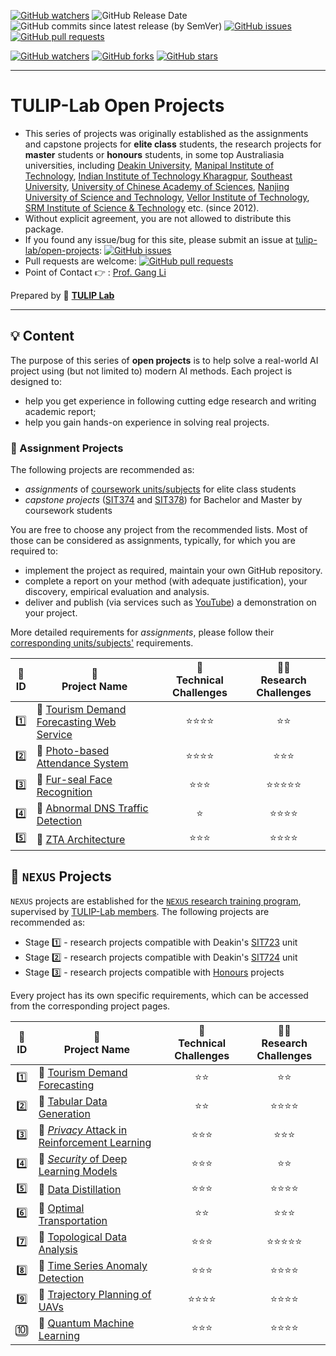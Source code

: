[![GitHub watchers](https://img.shields.io/badge/tulip--lab-open--projects-brightgreen?style=plastic)](https://github.com/tulip-lab/open-projects)
![GitHub Release Date](https://img.shields.io/github/release-date/tulip-lab/open-projects)
![GitHub commits since latest release (by SemVer)](https://img.shields.io/github/commits-since/tulip-lab/open-projects/latest)
[![GitHub issues](https://img.shields.io/github/issues/tulip-lab/open-projects)](https://github.com/tulip-lab/open-projects/issues)
[![GitHub pull requests](https://img.shields.io/github/issues-pr/tulip-lab/open-projects)](https://github.com/tulip-lab/open-projects/pulls) 


[![GitHub watchers](https://img.shields.io/github/watchers/tulip-lab/pattern.svg?style=social&label=Watch)](https://GitHub.com/tulip-lab/open-projects/watchers/)
[![GitHub forks](https://img.shields.io/github/forks/tulip-lab/pattern.svg?style=social&label=Fork)](https://GitHub.com/tulip-lab/open-projects/network/)
[![GitHub stars](https://img.shields.io/github/stars/tulip-lab/pattern.svg?style=social&label=Star)](https://GitHub.com/tulip-lab/open-projects/stargazers/)

----

# TULIP-Lab Open Projects

- This series of projects was originally established as the assignments and capstone projects for **elite class** students, the research projects for **master** students or **honours** students, in some top Australiasia universities, including [Deakin University](http://wwww.deakin.edu.au), [Manipal Institute of Technology](https://www.manipal.edu), [Indian Institute of Technology Kharagpur](https://www.iitkgp.ac.in/), [Southeast University](http://www.seu.edu.cn), [University of Chinese Academy of Sciences](http://www.ucas.edu.cn), [Nanjing University of Science and Technology](http://www.njust.edu.cn), [Vellor Institute of Technology](http://www.vit.ac.in), [SRM Institute of Science & Technology](https://www.srmist.edu.in/) etc. (since 2012).
- Without explicit agreement, you are not allowed to distribute this package.
- If you found any issue/bug for this site, please submit an issue at [tulip-lab/open-projects](https://github.com/tulip-lab/open-projects/issues): [![GitHub issues](https://img.shields.io/github/issues/tulip-lab/open-projects)](https://github.com/tulip-lab/open-projects/issues)
- Pull requests are welcome: [![GitHub pull requests](https://img.shields.io/github/issues-pr/tulip-lab/open-projects)](https://github.com/tulip-lab/open-projects/pulls) 
- Point of Contact :point_right: : [Prof. Gang Li](https://github.com/tuliplab)

Prepared by :tulip: **[TULIP Lab](https://www.tulip.org.au/members)**

---

## :bulb: Content

The purpose of this series of **open projects** is to help solve a real-world AI project using (but not limited to) modern AI methods. Each project is designed to:
- help you get experience in following cutting edge research and writing academic report;
- help you gain hands-on experience in solving real projects.

### :ledger: Assignment Projects

The following projects are recommended as:  
- *assignments* of [coursework units/subjects](https://github.com/tulip-lab#man_teacher-courses) for elite class students 
- *capstone projects* ([SIT374](https://www.deakin.edu.au/courses/unit?unit=SIT374) and [SIT378](https://www.deakin.edu.au/courses/unit?unit=SIT378)) for Bachelor and Master by coursework students

You are free to choose any project from the recommended lists. Most of those can be considered as assignments, typically, for which you are required to:
-  implement the project as required, maintain your own GitHub repository.
-  complete a report on your method (with adequate justification), your discovery, empirical evaluation and analysis.
-  deliver and publish (via services such as [YouTube](www.youtube.com)) a demonstration on your project.

More detailed requirements for *assignments*, please follow their [corresponding units/subjects'](https://github.com/tulip-lab#man_teacher-courses) requirements. 

| :microscope: <br>  ID   | :ledger: <br> Project Name |  :dart: <br> Technical Challenges  |  :man_teacher: <br> Research Challenges |  
| :----: |  ------| :-------: | :-----: |  
| :one: |  :book: [Tourism Demand Forecasting Web Service](P01/README.md) | :star::star::star::star:  | :star::star:|  
| :two:  | :book: [Photo-based Attendance System](P02/README.md) | :star::star::star::star: | :star::star::star:  |   
| :three:  | :book: [Fur-seal Face Recognition](P03/README.md) | :star::star::star: | :star::star::star::star::star: |  
| :four:  | :book: [Abnormal DNS Traffic Detection](P04/README.md) | :star: | :star::star::star::star: |  
| :five:  | :book: [ZTA Architecture](P05/README.md) | :star::star::star: | :star::star::star::star: |  


## :ledger: `NEXUS` Projects

`NEXUS` projects are established for the [`NEXUS` research training program](https://github.com/tulip-lab#runner-nexus-research-training), supervised by [TULIP-Lab members](https://www.tulip.org.au/members). The following projects are recommended as:  
- Stage :one: - research projects compatible with Deakin's [SIT723](https://www.deakin.edu.au/courses/unit?unit=SIT723) unit
- Stage :two: - research projects compatible with Deakin's [SIT724](https://www.deakin.edu.au/courses/unit?unit=SIT724) unit
- Stage :three: - research projects compatible with [Honours](https://www.deakin.edu.au/course/bachelor-information-technology-honours) projects

Every project has its own specific requirements, which can be accessed from the corresponding project pages.

| :microscope: <br> ID   | :ledger: <br> Project Name |  :dart: <br> Technical Challenges  |  :man_teacher: <br> Research Challenges |  
| :----:   | ------| :-------: | :-----: |  
| :one:   | :book: [Tourism Demand Forecasting](N01/README.md) | :star::star: | :star::star:|  
| :two: |   :book: [Tabular Data Generation](N02/README.md) | :star::star:| :star::star::star::star:  |  
| :three: |   :book: [*Privacy* Attack in Reinforcement Learning](N03/README.md) | :star::star::star:| :star::star::star: |  
| :four: |   :book: [*Security* of Deep Learning Models](N04/README.md) | :star::star::star:| :star::star:|  
| :five: |   :book: [Data Distillation](N05/README.md) | :star::star::star:| :star::star::star::star:|  
| :six: |   :book: [Optimal Transportation](N06/README.md) | :star::star:| :star::star::star: |  
| :seven: |   :book: [Topological Data Analysis](N07/README.md) | :star::star::star:| :star::star::star::star::star: |  
| :eight: |   :book: [Time Series Anomaly Detection](N08/README.md) | :star::star::star:| :star::star::star::star:|  
| :nine: |   :book: [Trajectory Planning of UAVs](N09/README.md) | :star::star::star::star: | :star::star::star::star:|  
| :keycap_ten: |   :book: [Quantum Machine Learning](N10/README.md) | :star::star::star: | :star::star::star::star:|  









